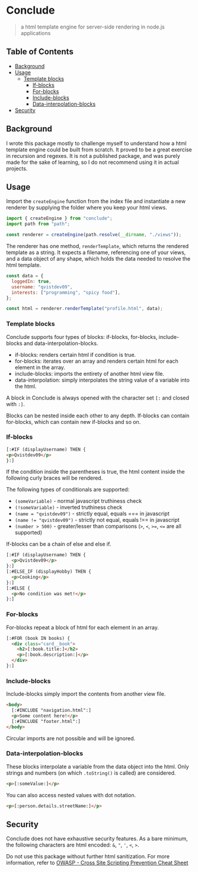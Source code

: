 # Conclude

> a html template engine for server-side rendering in node.js applications

## Table of Contents

* [Background](#background)
* [Usage](#usage)
  * [Template blocks](#template-blocks)
    * [If-blocks](#if-blocks)
    * [For-blocks](#for-blocks)
    * [Include-blocks](#include-blocks)
    * [Data-interpolation-blocks](#data-interpolation-blocks)
* [Security](#security)

## Background

I wrote this package mostly to challenge myself to understand how a html template engine could be built from scratch. It proved to be a great exercise in recursion and regexes. It is not a published package, and was purely made for the sake of learning, so I do not recommend using it in actual projects.

## Usage

Import the `createEngine` function from the index file and instantiate a new renderer by supplying the folder where you keep your html views.

```javascript
import { createEngine } from "conclude";
import path from "path";

const renderer = createEngine(path.resolve(__dirname, "./views"));
```

The renderer has one method, `renderTemplate`, which returns the rendered template as a string. It expects a filename, referencing one of your views, and a data object of any shape, which holds the data needed to resolve the html template.

```javascript
const data = {
  loggedIn: true,
  username: "qvistdev09",
  interests: ["programming", "spicy food"],
};

const html = renderer.renderTemplate("profile.html", data);
```

### Template blocks

Conclude supports four types of blocks: if-blocks, for-blocks, include-blocks and data-interpolation-blocks.

- if-blocks: renders certain html if condition is true.
- for-blocks: iterates over an array and renders certain html for each element in the array.
- include-blocks: imports the entirety of another html view file.
- data-interpolation: simply interpolates the string value of a variable into the html.

A block in Conclude is always opened with the character set `[:` and closed with `:]`.

Blocks can be nested inside each other to any depth. If-blocks can contain for-blocks, which can contain new if-blocks and so on.

### If-blocks

```html
[:#IF (displayUsername) THEN {
<p>Qvistdev09</p>
}:]
```

If the condition inside the parentheses is true, the html content inside the following curly braces will be rendered.

The following types of conditionals are supported:

- `(someVariable)` - normal javascript truthiness check
- `(!someVariable)` - inverted truthiness check
- `(name = "qvistdev09")` - strictly equal, equals === in javascript
- `(name != "qvistdev09")` - strictly not equal, equals !== in javascript
- `(number > 500)` - greater/lesser than comparisons (`>`, `<`, `>=`, `<=` are all supported)

If-blocks can be a chain of else and else if.

```html
[:#IF (displayUsername) THEN {
  <p>Qvistdev09</p>
}:]
[:#ELSE_IF (displayHobby) THEN {
  <p>Cooking</p>
}:]
[:#ELSE {
  <p>No condition was met!</p>
}:]
```

### For-blocks

For-blocks repeat a block of html for each element in an array.

```html
[:#FOR (book IN books) {
  <div class="card__book">
    <h2>[:book.title:]</h2>
    <p>[:book.description:]</p>
  </div>
}:]
```

### Include-blocks

Include-blocks simply import the contents from another view file.

```html
<body>
  [:#INCLUDE "navigation.html":]
  <p>Some content here!</p>
  [:#INCLUDE "footer.html":]
</body>
```

Circular imports are not possible and will be ignored.

### Data-interpolation-blocks

These blocks interpolate a variable from the data object into the html. Only strings and numbers (on which `.toString()` is called) are considered.

```html
<p>[:someValue:]</p>
```

You can also access nested values with dot notation.

```html
<p>[:person.details.streetName:]</p>
```

## Security

Conclude does not have exhaustive security features. As a bare minimum, the following characters are html encoded: `&`, `"`, `'`, `<`, `>`.

Do not use this package without further html sanitization. For more information, refer to [OWASP - Cross Site Scripting Prevention Cheat Sheet](https://cheatsheetseries.owasp.org/cheatsheets/cross_site_scripting_prevention_cheat_sheet.html)
